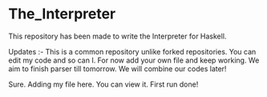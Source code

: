 # The_Interpreter
This repository has been made to write the Interpreter for Haskell.

Updates :- 
This is a common repository unlike forked repositories. You can edit my code and so can I. 
For now add your own file and keep working. We aim to finish parser till tomorrow. We will combine our codes later!

Sure. Adding my file here. You can view it. First run done!
